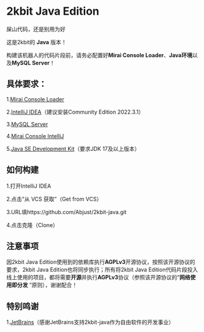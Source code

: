 # 2kbit Java Edition

屎山代码，还是别用为好

这是2kbit的 **Java** 版本！

构建该机器人的代码片段前，请务必配置好**Mirai Console Loader**、**Java环境**以及**MySQL Server**！

## 具体要求：

1.[Mirai Console Loader](https://github.com/iTXTech/mirai-console-loader)

2.[IntelliJ IDEA](https://www.jetbrains.com/idea/download)（建议安装Community Edition 2022.3.1）

3.[MySQL Server](https://dev.mysql.com/downloads/installer/)

4.[Mirai Console IntelliJ](https://plugins.jetbrains.com/plugin/15094-mirai-console)

5.[Java SE Development Kit](https://www.oracle.com/java/technologies/downloads/)（要求JDK 17及以上版本）

## 如何构建

1.打开IntelliJ IDEA

2.点击“从 VCS 获取”（Get from VCS）

3.URL填https://github.com/Abjust/2kbit-java.git

4.点击克隆（Clone）

## 注意事项

因2kbit Java Edition使用到的依赖库执行**AGPLv3**开源协议，按照该开源协议的要求，2kbit Java Edition也将同步执行；所有将2kbit
Java Edition代码片段投入线上使用的项目，都将需要**开源**并执行**AGPLv3**协议（参照该开源协议的“**网络使用即分发**
”原则），谢谢配合！

## 特别鸣谢

1.[JetBrains](https://www.jetbrains.com/)（感谢JetBrains支持2kbit-java作为自由软件的开发事业）
